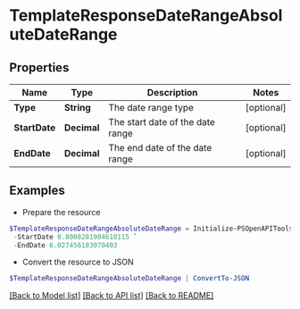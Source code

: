 # TemplateResponseDateRangeAbsoluteDateRange
## Properties

Name | Type | Description | Notes
------------ | ------------- | ------------- | -------------
**Type** | **String** | The date range type | [optional] 
**StartDate** | **Decimal** | The start date of the date range | [optional] 
**EndDate** | **Decimal** | The end date of the date range | [optional] 

## Examples

- Prepare the resource
```powershell
$TemplateResponseDateRangeAbsoluteDateRange = Initialize-PSOpenAPIToolsTemplateResponseDateRangeAbsoluteDateRange  -Type absolute `
 -StartDate 0.8008281904610115 `
 -EndDate 6.027456183070403
```

- Convert the resource to JSON
```powershell
$TemplateResponseDateRangeAbsoluteDateRange | ConvertTo-JSON
```

[[Back to Model list]](../README.md#documentation-for-models) [[Back to API list]](../README.md#documentation-for-api-endpoints) [[Back to README]](../README.md)

